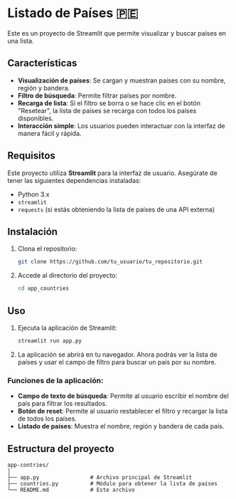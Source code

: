 # Listado de Países 🇵🇪

Este es un proyecto de Streamlit que permite visualizar y buscar países en una lista.

## Características

- **Visualización de países**: Se cargan y muestran países con su nombre, región y bandera.
- **Filtro de búsqueda**: Permite filtrar países por nombre.
- **Recarga de lista**: Si el filtro se borra o se hace clic en el botón "Resetear", la lista de países se recarga con todos los países disponibles.
- **Interacción simple**: Los usuarios pueden interactuar con la interfaz de manera fácil y rápida.

## Requisitos

Este proyecto utiliza **Streamlit** para la interfaz de usuario. Asegúrate de tener las siguientes dependencias instaladas:

- Python 3.x
- `streamlit`
- `requests` (si estás obteniendo la lista de países de una API externa)

## Instalación

1. Clona el repositorio:

   ```bash
   git clone https://github.com/tu_usuario/tu_repositorio.git
   ```

2. Accede al directorio del proyecto:

   ```bash
   cd app_countries
   ```

## Uso

1. Ejecuta la aplicación de Streamlit:

   ```bash
   streamlit run app.py
   ```

2. La aplicación se abrirá en tu navegador. Ahora podrás ver la lista de países y usar el campo de filtro para buscar un país por su nombre.

### Funciones de la aplicación:

- **Campo de texto de búsqueda**: Permite al usuario escribir el nombre del país para filtrar los resultados.
- **Botón de reset**: Permite al usuario restablecer el filtro y recargar la lista de todos los países.
- **Listado de países**: Muestra el nombre, región y bandera de cada país.

## Estructura del proyecto

```plaintext
app-contries/
│
├── app.py                # Archivo principal de Streamlit
├── countries.py          # Módulo para obtener la lista de países
└── README.md             # Este archivo
```
